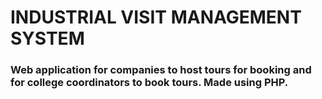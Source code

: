 # INDUSTRIAL VISIT MANAGEMENT SYSTEM

### Web application for companies to host tours for booking and for college coordinators to book tours. Made using PHP.
